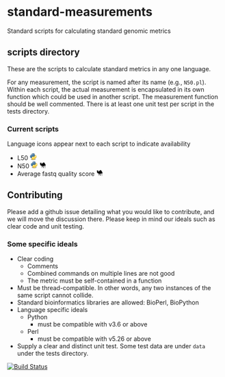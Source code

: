 # standard-measurements
Standard scripts for calculating standard genomic metrics

## scripts directory

These are the scripts to calculate standard metrics in any one language.

For any measurement, the script is named after its name (e.g., `N50.pl`). Within each script, the actual measurement is encapsulated in its own function which could be used in another script. The measurement function should be well commented.  There is at least one unit test per script in the tests directory.

### Current scripts

Language icons appear next to each script to indicate availability

* L50 ![python](images/python_icon.png)
* N50 ![python](images/python_icon.png) ![perl](images/perl_icon.png)
* Average fastq quality score ![perl](images/perl_icon.png)

## Contributing

Please add a github issue detailing what you would like to contribute, and we will move the discussion there. Please keep in mind our ideals such as clear code and unit testing.

### Some specific ideals

* Clear coding
  * Comments
  * Combined commands on multiple lines are not good
  * The metric must be self-contained in a function
* Must be thread-compatible. In other words, any two instances of the same script cannot collide.
* Standard bioinformatics libraries are allowed: BioPerl, BioPython
* Language specific ideals
  * Python
    * must be compatible with v3.6 or above
  * Perl
    * must be compatible with v5.26 or above
* Supply a clear and distinct unit test.  Some test data are under `data` under the tests directory.

[![Build Status](https://travis-ci.com/WGS-standards-and-analysis/standard-measurements.svg?branch=master)](https://travis-ci.com/WGS-standards-and-analysis/standard-measurements)
